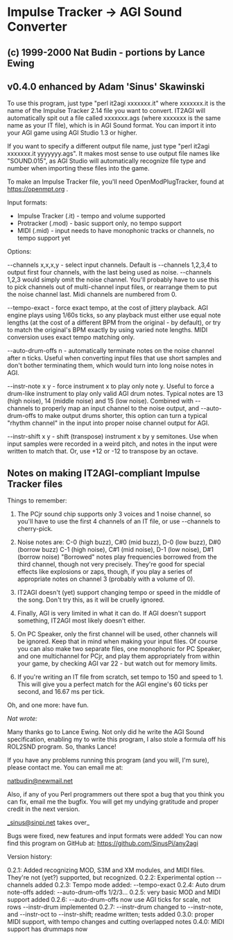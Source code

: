 #         Impulse Tracker -> AGI Sound Converter             #
##    (c) 1999-2000 Nat Budin - portions by Lance Ewing       #
##       v0.4.0 enhanced by Adam 'Sinus' Skawinski           #

 To use this program, just type "perl it2agi xxxxxxx.it" where
 xxxxxxx.it is the name of the Impulse Tracker 2.14 file you
 want to convert.  IT2AGI will automatically spit out a file
 called xxxxxxx.ags (where xxxxxxx is the same name as your IT
 file), which is in AGI Sound format.  You can import it into
 your AGI game using AGI Studio 1.3 or higher.

 If you want to specify a different output file name, just
 type "perl it2agi xxxxxxx.it yyyyyyy.ags". It makes most sense
 to use output file names like "SOUND.015", as AGI Studio will
 automatically recognize file type and number when importing
 these files into the game.

 To make an Impulse Tracker file, you'll need
 OpenModPlugTracker, found at https://openmpt.org .

 Input formats:
 * Impulse Tracker (.it) - tempo and volume supported
 * Protracker (.mod) - basic support only, no tempo support
 * MIDI (.mid) - input needs to have monophonic tracks
   or channels, no tempo support yet

Options:

--channels x,x,x,y - select input channels. Default is --channels
  1,2,3,4 to output first four channels, with the last being used
  as noise. --channels 1,2,3 would simply omit the noise channel.
  You'll probably have to use this to pick channels out of
  multi-channel input files, or rearrange them to put the noise
  channel last. Midi channels are numbered from 0.

--tempo-exact - force exact tempo, at the cost of jittery playback.
  AGI engine plays using 1/60s ticks, so any playback must either
  use equal note lengths (at the cost of a different BPM from the
  original - by default), or try to match the original's BPM
  exactly by using varied note lengths. MIDI conversion uses
  exact tempo matching only.

--auto-drum-offs n - automatically terminate notes on the noise
  channel after n ticks. Useful when converting input files that
  use short samples and don't bother terminating them, which
  would turn into long noise notes in AGI.

--instr-note x y - force instrument x to play only note y. Useful
  to force a drum-like instrument to play only valid AGI drum
  notes. Typical notes are 13 (high noise), 14 (middle noise) and
  15 (low noise). Combined with --channels to properly map an
  input channel to the noise output, and --auto-drum-offs to make
  output drums shorter, this option can turn a typical "rhythm
  channel" in the input into proper noise channel output for AGI.

--instr-shift x y - shift (transpose) instrument x by y
  semitones. Use when input samples were recorded in a weird
  pitch, and notes in the input were written to match that. Or,
  use +12 or -12 to transpose by an octave.

##    Notes on making IT2AGI-compliant Impulse Tracker files

 Things to remember:

 1) The PCjr sound chip supports only 3 voices and 1 noise channel,
    so you'll have to use the first 4 channels of an IT file,
    or use --channels to cherry-pick.

 2) Noise notes are:
    C-0 (high buzz), C#0 (mid buzz), D-0 (low buzz), D#0 (borrow buzz)
    C-1 (high noise), C#1 (mid noise), D-1 (low noise), D#1 (borrow noise)
    "Borrowed" notes play frequencies borrowed from the third channel, though
    not very precisely. They're good for special effects like explosions
    or zaps, though, if you play a series of appropriate notes on
    channel 3 (probably with a volume of 0).    

 2) IT2AGI doesn't (yet) support changing tempo or speed in
    the middle of the song.  Don't try this, as it will be
    cruelly ignored.

 3) Finally, AGI is very limited in what it can do.  If AGI
    doesn't support something, IT2AGI most likely doesn't
    either.

 4) On PC Speaker, only the first channel will be used, other channels
    will be ignored. Keep that in mind when making your input files.
    Of course you can also make two separate files, one monophonic for
    PC Speaker, and one multichannel for PCjr, and play them appropriately
    from within your game, by checking AGI var 22 - but watch out for memory
    limits.

 5) If you're writing an IT file from scratch, set tempo to 150
    and speed to 1. This will give you a perfect match for the
    AGI engine's 60 ticks per second, and 16.67 ms per tick.

 Oh, and one more: have fun.

_Nat wrote:_

 Many thanks go to Lance Ewing.  Not only did he write the
 AGI Sound specification, enabling my to write this program,
 I also stole a formula off his ROL2SND program.  So, thanks
 Lance!

 If you have any problems running this program (and you will,
 I'm sure), please contact me.  You can email me at:

 natbudin@newmail.net

 Also, if any of you Perl programmers out there spot a bug
 that you think you can fix, email me the bugfix.  You will
 get my undying gratitude and proper credit in the next
 version.

_sinus@sinpi.net takes over_

 Bugs were fixed, new features and input formats were added!
 You can now find this program on GitHub at:
 https://github.com/SinusPi/any2agi

Version history:

 0.2.1: Added recognizing MOD, S3M and XM modules, and MIDI
        files. They're not (yet?) supported, but recognized.
 0.2.2: Experimental option --channels added
 0.2.3: Tempo mode added: --tempo-exact
 0.2.4: Auto drum note-offs added: --auto-drum-offs 1/2/3...
 0.2.5: very basic MOD and MIDI support added
 0.2.6: --auto-drum-offs now use AGI ticks for scale, not rows
        --instr-drum implemented
 0.2.7: --instr-drum changed to --instr-note, and
        --instr-oct to --instr-shift; readme written; tests added
 0.3.0: proper MIDI support, with tempo changes and cutting overlapped notes
 0.4.0: MIDI support has drummaps now
 
